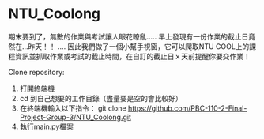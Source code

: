 # NTU_Coolong
期末要到了，無數的作業與考試讓人眼花瞭亂.....
早上發現有一份作業的截止日竟然在...昨天！！
....
因此我們做了一個小幫手視窗，它可以爬取NTU COOL上的課程資訊並抓取作業或考試的截止時間，在自訂的截止日ｘ天前提醒你要交作業！

Clone repository:
1. 打開終端機
2. cd 到自己想要的工作目錄（盡量要是空的會比較好）
3. 在終端機輸入以下指令：
git clone https://github.com/PBC-110-2-Final-Project-Group-3/NTU_Coolong.git
4. 執行main.py檔案
